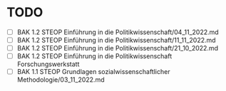 # TODO

- [ ] BAK 1.2 STEOP Einführung in die Politikwissenschaft/04_11_2022.md
- [ ] BAK 1.2 STEOP Einführung in die Politikwissenschaft/11_11_2022.md
- [ ] BAK 1.2 STEOP Einführung in die Politikwissenschaft/21_10_2022.md
- [ ] BAK 1.2 STEOP Einführung in die Politikwissenschaft Forschungswerkstatt
- [ ] BAK 1.1 STEOP Grundlagen sozialwissenschaftlicher Methodologie/03_11_2022.md